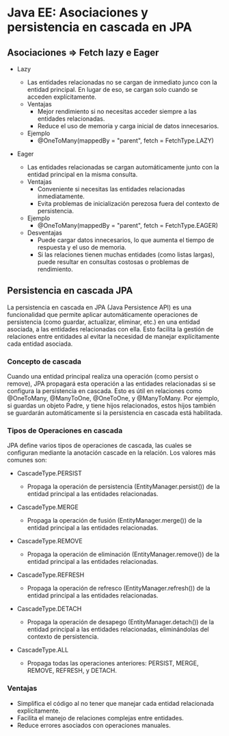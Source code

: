 # Java EE: Asociaciones y persistencia en cascada en JPA

## Asociaciones => Fetch lazy e Eager
- Lazy
	- Las entidades relacionadas no se cargan de inmediato junco con la entidad principal. 
	En lugar de eso, se cargan solo cuando se acceden explícitamente.
	- Ventajas
		- Mejor rendimiento si no necesitas acceder siempre a las entidades relacionadas.
		- Reduce el uso de memoria y carga inicial de datos innecesarios.
	- Ejemplo
		- @OneToMany(mappedBy = "parent", fetch = FetchType.LAZY)

- Eager
	- Las entidades relacionadas se cargan automáticamente junto con la entidad principal en la misma consulta.
	- Ventajas
		- Conveniente si necesitas las entidades relacionadas inmediatamente.
		- Evita problemas de inicialización perezosa fuera del contexto de persistencia.
	- Ejemplo
		- @OneToMany(mappedBy = "parent", fetch = FetchType.EAGER)
	- Desventajas
		- Puede cargar datos innecesarios, lo que aumenta el tiempo de respuesta y el uso de
		memoria.
		- Si las relaciones tienen muchas entidades (como listas largas), puede resultar en
		consultas costosas o problemas de rendimiento.

## Persistencia en cascada JPA
La persistencia en cascada en JPA (Java Persistence API) es una funcionalidad que permite aplicar automáticamente operaciones de persistencia 
(como guardar, actualizar, eliminar, etc.) en una entidad asociada, a las entidades relacionadas con ella. 
Esto facilita la gestión de relaciones entre entidades al evitar la necesidad de manejar explícitamente cada entidad asociada.

### Concepto de cascada
Cuando una entidad principal realiza una operación (como persist o remove), JPA propagará esta operación a las entidades relacionadas 
si se configura la persistencia en cascada. Esto es útil en relaciones como @OneToMany, @ManyToOne, @OneToOne, y @ManyToMany.
Por ejemplo, si guardas un objeto Padre, y tiene hijos relacionados, estos hijos también se guardarán automáticamente 
si la persistencia en cascada está habilitada.

### Tipos de Operaciones en cascada
JPA define varios tipos de operaciones de cascada, las cuales se configuran mediante la anotación cascade en la relación. 
Los valores más comunes son:
- CascadeType.PERSIST
	- Propaga la operación de persistencia (EntityManager.persist()) de la entidad principal a las entidades relacionadas.

- CascadeType.MERGE
	- Propaga la operación de fusión (EntityManager.merge()) de la entidad principal a las entidades relacionadas.

- CascadeType.REMOVE
    - Propaga la operación de eliminación (EntityManager.remove()) de la entidad principal a las entidades relacionadas.

- CascadeType.REFRESH
    - Propaga la operación de refresco (EntityManager.refresh()) de la entidad principal a las entidades relacionadas.

- CascadeType.DETACH
    - Propaga la operación de desapego (EntityManager.detach()) de la entidad principal a las entidades relacionadas, eliminándolas del contexto de persistencia.

- CascadeType.ALL
    - Propaga todas las operaciones anteriores: PERSIST, MERGE, REMOVE, REFRESH, y DETACH.

### Ventajas
- Simplifica el código al no tener que manejar cada entidad relacionada explícitamente.
- Facilita el manejo de relaciones complejas entre entidades.
- Reduce errores asociados con operaciones manuales.